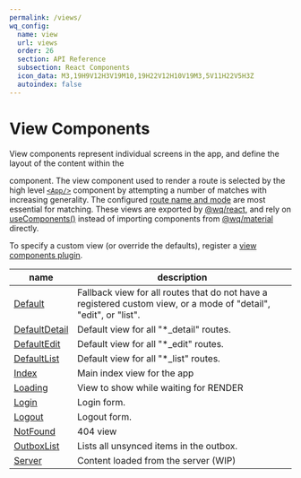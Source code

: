 ```yaml
---
permalink: /views/
wq_config:
  name: view
  url: views
  order: 26
  section: API Reference
  subsection: React Components
  icon_data: M3,19H9V12H3V19M10,19H22V12H10V19M3,5V11H22V5H3Z
  autoindex: false
---
```


# View Components

View components represent individual screens in the app, and define the layout of the content within the [<Main/>][Main] component.  The view component used to render a route is selected by the high level [`<App/>`][App] component by attempting a number of matches with increasing generality.  The configured [route name and mode][@wq/router] are most essential for matching.   These views are exported by [@wq/react], and rely on [useComponents()][useComponents] instead of importing components from [@wq/material] directly.

To specify a custom view (or override the defaults), register a [view components plugin][components-plugin].


name | description
--|--
[Default] | Fallback view for all routes that do not have a registered custom view, or a mode of "detail", "edit", or "list".
[DefaultDetail] | Default view for all "*_detail" routes.
[DefaultEdit] | Default view for all "*_edit" routes.
[DefaultList] | Default view for all "*_list" routes.
[Index] | Main index view for the app
[Loading] | View to show while waiting for RENDER
[Login] | Login form.
[Logout] | Logout form.
[NotFound] | 404 view
[OutboxList] | Lists all unsynced items in the outbox.
[Server] | Content loaded from the server (WIP)

[Message]: ../components/Message.md
[components]: ../components/index.md

[Main]: ../components/Main.md
[App]: ../components/App.md
[@wq/router]: ../@wq/router.md
[@wq/app]: ../@wq/router.md
[@wq/react]: ../@wq/react.md
[@wq/material]: ../@wq/material.md
[components-plugin]: ../plugins/components.md

[useComponents]: ../hooks/useComponents.md

[Default]: ./Default.md
[DefaultDetail]: ./DefaultDetail.md
[DefaultEdit]: ./DefaultEdit.md
[DefaultList]: ./DefaultList.md
[Index]: ./Index.md
[Loading]: ./Loading.md
[Login]: ./Login.md
[Logout]: ./Logout.md
[NotFound]: ./NotFound.md
[OutboxList]: ./OutboxList.md
[Server]: ./Server.md
